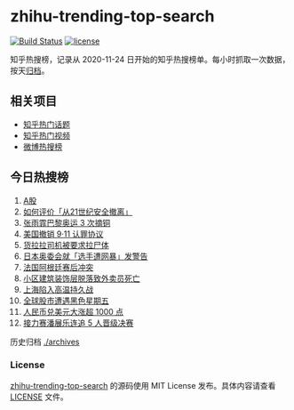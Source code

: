 # zhihu-trending-top-search

[![Build Status](https://github.com/justjavac/zhihu-trending-top-search/workflows/ci/badge.svg?branch=main)](https://github.com/justjavac/zhihu-trending-top-search/actions)
[![license](https://img.shields.io/github/license/justjavac/zhihu-trending-top-search)](https://github.com/justjavac/zhihu-trending-top-search/blob/main/LICENSE)

知乎热搜榜，记录从 2020-11-24 日开始的知乎热搜榜单。每小时抓取一次数据，按天[归档](./archives)。

## 相关项目

- [知乎热门话题](https://github.com/justjavac/zhihu-trending-hot-questions)
- [知乎热门视频](https://github.com/justjavac/zhihu-trending-hot-video)
- [微博热搜榜](https://github.com/justjavac/weibo-trending-hot-search)

## 今日热搜榜

<!-- BEGIN -->
<!-- 最后更新时间 Tue Aug 06 2024 11:09:46 GMT+0800 (China Standard Time) -->

1. [A股](https://www.zhihu.com/search?q=A%E8%82%A1)
1. [如何评价「从21世纪安全撤离」](https://www.zhihu.com/search?q=%E5%A6%82%E4%BD%95%E8%AF%84%E4%BB%B7%E3%80%8C%E4%BB%8E21%E4%B8%96%E7%BA%AA%E5%AE%89%E5%85%A8%E6%92%A4%E7%A6%BB%E3%80%8D)
1. [张雨霏巴黎奥运 3 次摘铜](https://www.zhihu.com/search?q=%E5%BC%A0%E9%9B%A8%E9%9C%8F%E5%B7%B4%E9%BB%8E%E5%A5%A5%E8%BF%90%203%20%E6%AC%A1%E6%91%98%E9%93%9C)
1. [美国撤销 9·11 认罪协议](https://www.zhihu.com/search?q=%E7%BE%8E%E5%9B%BD%E6%92%A4%E9%94%80%209%C2%B711%20%E8%AE%A4%E7%BD%AA%E5%8D%8F%E8%AE%AE)
1. [货拉拉司机被要求拉尸体](https://www.zhihu.com/search?q=%E8%B4%A7%E6%8B%89%E6%8B%89%E5%8F%B8%E6%9C%BA%E8%A2%AB%E8%A6%81%E6%B1%82%E6%8B%89%E5%B0%B8%E4%BD%93)
1. [日本奥委会就「选手遭网暴」发警告](https://www.zhihu.com/search?q=%E6%97%A5%E6%9C%AC%E5%A5%A5%E5%A7%94%E4%BC%9A%E5%B0%B1%E3%80%8C%E9%80%89%E6%89%8B%E9%81%AD%E7%BD%91%E6%9A%B4%E3%80%8D%E5%8F%91%E8%AD%A6%E5%91%8A)
1. [法国阿根廷赛后冲突](https://www.zhihu.com/search?q=%E6%B3%95%E5%9B%BD%E9%98%BF%E6%A0%B9%E5%BB%B7%E8%B5%9B%E5%90%8E%E5%86%B2%E7%AA%81)
1. [小区建筑装饰层脱落致外卖员死亡](https://www.zhihu.com/search?q=%E5%B0%8F%E5%8C%BA%E5%BB%BA%E7%AD%91%E8%A3%85%E9%A5%B0%E5%B1%82%E8%84%B1%E8%90%BD%E8%87%B4%E5%A4%96%E5%8D%96%E5%91%98%E6%AD%BB%E4%BA%A1)
1. [上海陷入高温持久战](https://www.zhihu.com/search?q=%E4%B8%8A%E6%B5%B7%E9%99%B7%E5%85%A5%E9%AB%98%E6%B8%A9%E6%8C%81%E4%B9%85%E6%88%98)
1. [全球股市遭遇黑色星期五](https://www.zhihu.com/search?q=%E5%85%A8%E7%90%83%E8%82%A1%E5%B8%82%E9%81%AD%E9%81%87%E9%BB%91%E8%89%B2%E6%98%9F%E6%9C%9F%E4%BA%94)
1. [人民币兑美元大涨超 1000 点](https://www.zhihu.com/search?q=%E4%BA%BA%E6%B0%91%E5%B8%81%E5%85%91%E7%BE%8E%E5%85%83%E5%A4%A7%E6%B6%A8%E8%B6%85%201000%20%E7%82%B9)
1. [接力赛潘展乐连追 5 人晋级决赛](https://www.zhihu.com/search?q=%E6%8E%A5%E5%8A%9B%E8%B5%9B%E6%BD%98%E5%B1%95%E4%B9%90%E8%BF%9E%E8%BF%BD%205%20%E4%BA%BA%E6%99%8B%E7%BA%A7%E5%86%B3%E8%B5%9B)

<!-- END -->

历史归档 [./archives](./archives)

### License

[zhihu-trending-top-search](https://github.com/justjavac/zhihu-trending-top-search) 的源码使用 MIT License
发布。具体内容请查看 [LICENSE](./LICENSE) 文件。
